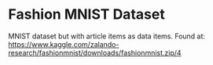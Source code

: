 # Fashion MNIST Dataset

MNIST dataset but with article items as data items. Found at: https://www.kaggle.com/zalando-research/fashionmnist/downloads/fashionmnist.zip/4